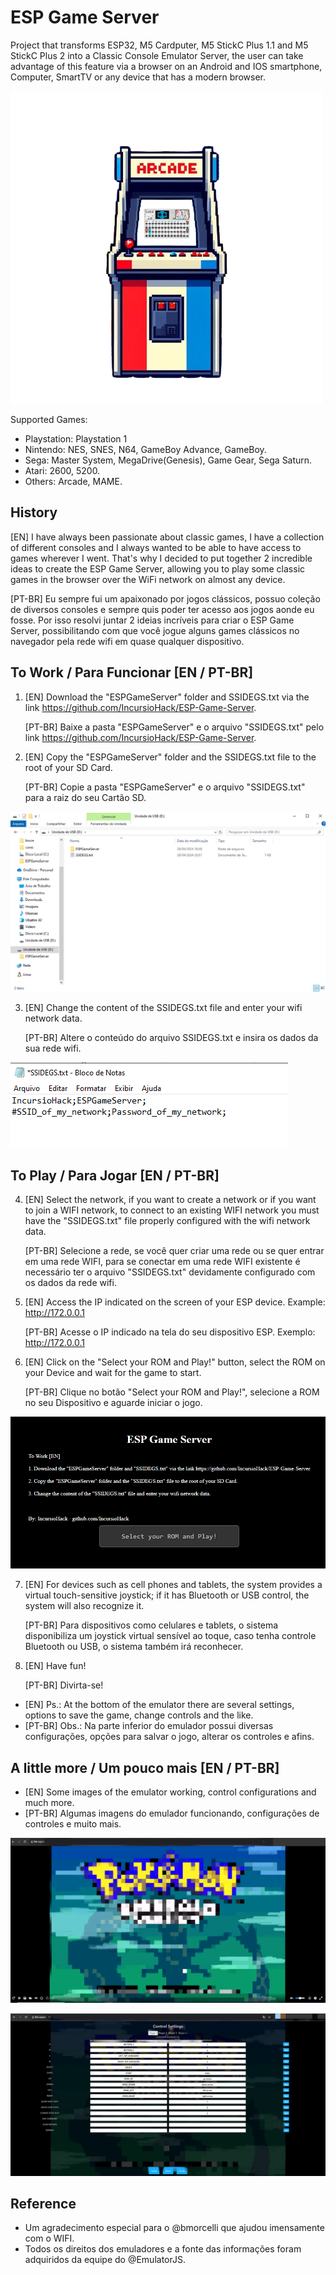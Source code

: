 # ESP Game Server
 Project that transforms ESP32, M5 Cardputer, M5 StickC Plus 1.1 and M5 StickC Plus 2 into a Classic Console Emulator Server, the user can take advantage of this feature via a browser on an Android and IOS smartphone, Computer, SmartTV or any device that has a modern browser.

![SDLogo](https://github.com/IncursioHack/ESP-Game-Server/blob/main/img/EGS-ImagemPrincipal.png)

Supported Games:

* Playstation: Playstation 1
* Nintendo: NES, SNES, N64, GameBoy Advance, GameBoy.
* Sega: Master System, MegaDrive(Genesis), Game Gear, Sega Saturn.
* Atari: 2600, 5200.
* Others: Arcade, MAME.

## History
[EN] I have always been passionate about classic games, I have a collection of different consoles and I always wanted to be able to have access to games wherever I went. That's why I decided to put together 2 incredible ideas to create the ESP Game Server, allowing you to play some classic games in the browser over the WiFi network on almost any device.

[PT-BR] Eu sempre fui um apaixonado por jogos clássicos, possuo coleção de diversos consoles e sempre quis poder ter acesso aos jogos aonde eu fosse. Por isso resolvi juntar 2 ideias incríveis para criar o ESP Game Server, possibilitando com que você jogue alguns games clássicos no navegador pela rede wifi em quase qualquer dispositivo.

## To Work / Para Funcionar  [EN / PT-BR]
1. [EN] Download the "ESPGameServer" folder and SSIDEGS.txt via the link https://github.com/IncursioHack/ESP-Game-Server.

   [PT-BR] Baixe a pasta "ESPGameServer" e o arquivo "SSIDEGS.txt" pelo link https://github.com/IncursioHack/ESP-Game-Server.

2. [EN] Copy the "ESPGameServer" folder and the SSIDEGS.txt file to the root of your SD Card.

   [PT-BR] Copie a pasta "ESPGameServer" e o arquivo "SSIDEGS.txt" para a raiz do seu Cartão SD.

![SDCardEGS](https://github.com/IncursioHack/ESP-Game-Server/blob/main/img/EGS-PastaMicroSD.png)

3. [EN] Change the content of the SSIDEGS.txt file and enter your wifi network data.

   [PT-BR] Altere o conteúdo do arquivo SSIDEGS.txt e insira os dados da sua rede wifi.

![SSIDEGS](https://github.com/IncursioHack/ESP-Game-Server/blob/main/img/EGS-LoginSenhaWifi.png)
 
## To Play / Para Jogar [EN / PT-BR]
4. [EN] Select the network, if you want to create a network or if you want to join a WIFI network, to connect to an existing WIFI network you must have the "SSIDEGS.txt" file properly configured with the wifi network data.

   [PT-BR] Selecione a rede, se você quer criar uma rede ou se quer entrar em uma rede WIFI, para se conectar em uma rede WIFI existente é necessário ter o arquivo "SSIDEGS.txt" devidamente configurado com os dados da rede wifi.

5. [EN] Access the IP indicated on the screen of your ESP device.
Example: http://172.0.0.1

   [PT-BR] Acesse o IP indicado na tela do seu dispositivo ESP.
Exemplo:  http://172.0.0.1

6. [EN] Click on the "Select your ROM and Play!" button, select the ROM on your Device and wait for the game to start.

   [PT-BR] Clique no botão "Select your ROM and Play!", selecione a ROM no seu Dispositivo e aguarde iniciar o jogo.

![BrowserEGS](https://github.com/IncursioHack/ESP-Game-Server/blob/main/img/EGS-CapturaBrowser.png)

7. [EN] For devices such as cell phones and tablets, the system provides a virtual touch-sensitive joystick; if it has Bluetooth or USB control, the system will also recognize it.

   [PT-BR] Para dispositivos como celulares e tablets, o sistema disponibiliza um joystick virtual sensível ao toque, caso tenha controle Bluetooth ou USB, o sistema também irá reconhecer.
   
8. [EN] Have fun!

   [PT-BR] Divirta-se!
   
* [EN] Ps.: At the bottom of the emulator there are several settings, options to save the game, change controls and the like.
* [PT-BR] Obs.: Na parte inferior do emulador possui diversas configurações, opções para salvar o jogo, alterar os controles e afins.

## A little more / Um pouco mais [EN / PT-BR]

* [EN] Some images of the emulator working, control configurations and much more.
* [PT-BR] Algumas imagens do emulador funcionando, configurações de controles e muito mais.


![EmulatorEGS](https://github.com/IncursioHack/ESP-Game-Server/blob/main/img/EGS-Emulador.png)


![JoystickEGS](https://github.com/IncursioHack/ESP-Game-Server/blob/main/img/EGS-Controles.png)

## Reference
* Um agradecimento especial para o @bmorcelli que ajudou imensamente com o WIFI.
* Todos os direitos dos emuladores e a fonte das informações foram adquiridos da equipe do @EmulatorJS.


